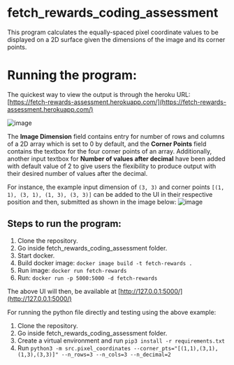 # fetch_rewards_coding_assessment
This program calculates the equally-spaced pixel coordinate values to be displayed on a 2D surface given the dimensions of the image and its corner points.

# Running the program:

The quickest way to view the output is through the heroku URL: [https://fetch-rewards-assessment.herokuapp.com/](https://fetch-rewards-assessment.herokuapp.com/)

![image](https://drive.google.com/uc?export=view&id=1TP-ilTpufQ_pepUF3_nGWFPAzqth1R89)

The <b>Image Dimension</b> field contains entry for number of rows and columns of a 2D array which is set to 0 by default, and the <b>Corner Points</b> field contains the textbox for the four corner points of an array.
Additionally, another input textbox for <b>Number of values after decimal</b> have been added with default value of 2 to give users the flexibility to produce output with their desired number of values after the decimal. 

For instance, the example input dimension of ```(3, 3)``` and corner points ```[(1, 1), (3, 1), (1, 3), (3, 3)]``` can be added to the UI in their respective position and then, submitted as shown in the image below:
![image](https://drive.google.com/uc?export=view&id=1Nfbup_zXXDjMgp02hf0imxrf-As5fsa2)

## Steps to run the program:

1. Clone the repository.
2. Go inside fetch_rewards_coding_assessment folder.
3. Start docker.
4. Build docker image: ```docker image build -t fetch-rewards .```
5. Run image: ```docker run fetch-rewards```
6. Run: ```docker run -p 5000:5000 -d fetch-rewards```

The above UI will then, be available at [http://127.0.0.1:5000/](http://127.0.0.1:5000/)

For running the python file directly and testing using the above example:

1. Clone the repository.
2. Go inside fetch_rewards_coding_assessment folder.
3. Create a virtual environment and run ```pip3 install -r requirements.txt```
4. Run ```python3 -m src.pixel_coordinates --corner_pts="[(1,1),(3,1),(1,3),(3,3)]" --n_rows=3 --n_cols=3 --n_decimal=2```









